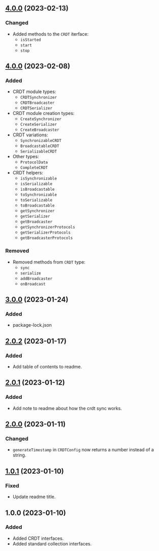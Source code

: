 ## [4.0.0](https://github.com/organicdesign/crdt-interfaces/compare/v4.0.0...v5.0.0) (2023-02-13)

### Changed

* Added methods to the `CRDT` iterface:
	* `isStarted`
	* `start`
	* `stop`

## [4.0.0](https://github.com/organicdesign/crdt-interfaces/compare/v3.0.0...v4.0.0) (2023-02-08)

### Added

* CRDT module types:
  * `CRDTSynchronizer`
  * `CRDTBroadcaster`
  * `CRDTSerializer`
* CRDT module creation types:
  * `CreateSynchronizer`
  * `CreateSerializer`
  * `CreateBroadcaster`
* CRDT variations:
  * `SynchronizableCRDT`
  * `BroadcastableCRDT`
  * `SerializableCRDT`
* Other types:
  * `ProtocolData`
  * `CompleteCRDT`
* CRDT helpers:
  * `isSynchronizable`
  * `isSerializable`
  * `isBroadcastable`
  * `toSynchronizable`
  * `toSerializable`
  * `toBroadcastable`
  * `getSynchronizer`
  * `getSerializer`
  * `getBroadcaster`
  * `getSynchronizerProtocols`
  * `getSerializerProtocols`
  * `getBroadcasterProtocols`

### Removed

* Removed methods from `CRDT` type:
  * `sync`
  * `serialize`
  * `addBroadcaster`
  * `onBroadcast`

## [3.0.0](https://github.com/organicdesign/crdt-interfaces/compare/v2.0.2...v3.0.0) (2023-01-24)

### Added

* package-lock.json

## [2.0.2](https://github.com/organicdesign/crdt-interfaces/compare/v2.0.1...v2.0.2) (2023-01-17)

### Added

* Add table of contents to readme.

## [2.0.1](https://github.com/organicdesign/crdt-interfaces/compare/v2.0.0...v2.0.1) (2023-01-12)

### Added

* Add note to readme about how the crdt sync works.

## [2.0.0](https://github.com/organicdesign/crdt-interfaces/compare/v1.0.1...v2.0.0) (2023-01-11)

### Changed

* `generateTimestamp` in `CRDTConfig` now returns a number instead of a string.

## [1.0.1](https://github.com/organicdesign/crdt-interfaces/compare/v1.0.0...v1.0.1) (2023-01-10)

### Fixed

* Update readme title.

## 1.0.0 (2023-01-10)

### Added

* Added CRDT interfaces.
* Added standard collection interfaces.

